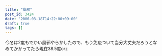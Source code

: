 ```yaml
---
title: "風邪"
post_id: 3424
date: "2006-03-18T14:22:00+09:00"
draft: true
tags: []
---
```



今冬は2度もでかい風邪やらかしたので、もう免疫ついて当分大丈夫だろうとなめてかかってたら現在38.5度orz

